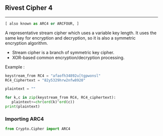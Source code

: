 ## Rivest Cipher 4

---

```py
[ also known as ARC4 or ARCFOUR, ]  
```

A representative stream cipher which uses a variable key length. It uses the same key for encryption and decryption, so it is also a symmetric encryption algorithm.

- Stream cipher is a branch of symmetric key cipher. 
- XOR-based common encryption/decryption processing.

Example : 

```py
keystream_from RC4 = "afaofh34892u[tgpwonsl"
RC4_Ciphertext = "82y5329hrw2nfw8920"

plaintext = ""

for k,c in zip(keystream_from RC4, RC4_ciphertext):
   plaintext+=chr(ord(k)^ord(c))
print(plaintext)
```

### Importing ARC4

```py
from Crypto.Cipher import ARC4
```


